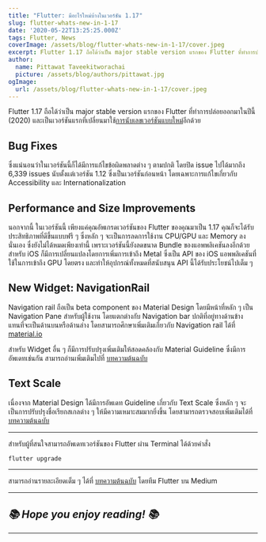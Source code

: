 ```yaml
---
title: "Flutter: มีอะไรใหม่บ้างในเวอร์ชัน 1.17"
slug: flutter-whats-new-in-1-17
date: '2020-05-22T13:25:25.000Z'
tags: Flutter, News
coverImage: /assets/blog/flutter-whats-new-in-1-17/cover.jpeg
excerpt: Flutter 1.17 ถือได้ว่าเป็น major stable version แรกของ Flutter ที่ทำการปล่อยออกมาในปีนี้ (2020) และเป็นเวอร์ชันแรกที่เปลี่ยนมาใช้การนับเลขเวอร์ชันแบบใหม่อีกด้วย
author:
  name: Pittawat Taveekitworachai
  picture: /assets/blog/authors/pittawat.jpg
ogImage:
  url: /assets/blog/flutter-whats-new-in-1-17/cover.jpeg
---
```


Flutter 1.17 ถือได้ว่าเป็น major stable version แรกของ Flutter ที่ทำการปล่อยออกมาในปีนี้ (2020) และเป็นเวอร์ชันแรกที่เปลี่ยนมาใช้[การนับเลขเวอร์ชันแบบใหม่](https://medium.com/flutter/flutter-spring-2020-update-f723d898d7af)อีกด้วย 

## Bug Fixes

ซึ่งแน่นอนว่าในเวอร์ชันนี้ก็ได้มีการแก้ไขข้อผิดพลาดต่าง ๆ ตามปกติ โดยปิด issue ไปได้มากถึง 6,339 issues นับตั้งแต่เวอร์ชัน 1.12 ซึ่งเป็นเวอร์ชันก่อนหน้า โดยเฉพาะการแก้ไขเกี่ยวกับ Accessibility และ Internationalization

## Performance and Size Improvements

นอกจากนี้ ในเวอร์ชันนี้ เพียงแค่คุณอัพเกรดเวอร์ชันของ Flutter ของคุณมาเป็น 1.17 คุณก็จะได้รับประสิทธิภาพที่ดีขึ้นแบบฟรี ๆ ซึ่งหลัก ๆ จะเป็นการลดการใช้งาน CPU/GPU และ Memory ลงนั่นเอง ซึ่งยังไม่ได้หมดเพียงเท่านี้ เพราะเวอร์ชันนี้ยังลดขนาด Bundle ของแอพพลิเคชันลงอีกด้วย สำหรับ iOS ก็มีการเปลี่ยนแปลงโดยการเพิ่มการเข้าถึง Metal ซึ่งเป็น API ของ iOS แอพพลิเคชันที่ใช้ในการเข้าถึง GPU โดยตรง และทำให้อุปกรณ์ทั้งหมดที่สนับสนุน API นี้ได้รับประโยชน์ไปเต็ม ๆ

## New Widget: NavigationRail

Navigation rail ถือเป็น beta component ของ Material Design โดยมีหน้าที่หลัก ๆ เป็น Navigation Pane สำหรับผู้ใช้งาน โดยแตกต่างกับ Navigation bar ปกติที่อยู่ทางด้านข้างแทนที่จะเป็นด้านบนหรือด้านล่าง โดยสามารถศึกษาเพิ่มเติมเกี่ยวกับ Navigation rail ได้ที่ [material.io](http://material.io/components/navigation-rail)

สำหรับ Widget อื่น ๆ ก็มีการปรับปรุงเพิ่มเติมให้สอดคล้องกับ Material Guideline ซึ่งมีการอัพเดทเช่นกัน สามารถอ่านเพิ่มเติมไปที่ [บทความต้นฉบับ](https://medium.com/flutter/announcing-flutter-1-17-4182d8af7f8e)

## Text Scale

เนื่องจาก Material Design ได้มีการอัพเดท Guideline เกี่ยวกับ Text Scale ซึ่งหลัก ๆ จะเป็นการปรับปรุงชื่อเรียกสเกลต่าง ๆ ให้มีความเหมาะสมมากยิ่งขึ้น โดยสามารถตรวจสอบเพิ่มเติมได้ที่ [บทความต้นฉบับ](https://medium.com/flutter/announcing-flutter-1-17-4182d8af7f8e)

---

สำหรับผู้ที่สนใจสามารถอัพเดทเวอร์ชันของ Flutter ผ่าน Terminal ได้ด้วยคำสั่ง

    flutter upgrade

---

สามารถอ่านรายละเอียดเต็ม ๆ ได้ที่ [บทความต้นฉบับ](https://medium.com/flutter/announcing-flutter-1-17-4182d8af7f8e) โดยทีม Flutter บน Medium

---
## *📚 Hope you enjoy reading! 📚*
---